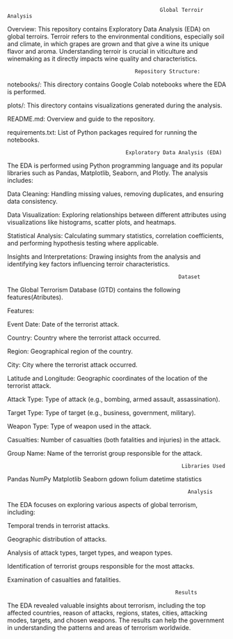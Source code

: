 
                                                     Global Terroir Analysis

Overview:
This repository contains Exploratory Data Analysis (EDA) on global terroirs.
Terroir refers to the environmental conditions, especially soil and climate, in which grapes are grown and that give a wine its unique flavor and aroma. Understanding terroir is crucial in viticulture and winemaking as it directly impacts wine quality and characteristics.
                                             
                                             Repository Structure:

notebooks/: This directory contains Google Colab notebooks where the EDA is performed.

plots/: This directory contains visualizations generated during the analysis.

README.md: Overview and guide to the repository.

requirements.txt: List of Python packages required for running the notebooks.

                                          Exploratory Data Analysis (EDA)
The EDA is performed using Python programming language and its popular libraries such as Pandas, Matplotlib, Seaborn, and Plotly. The analysis includes:


Data Cleaning: Handling missing values, removing duplicates, and ensuring data consistency.

Data Visualization: Exploring relationships between different attributes using visualizations like histograms, scatter plots, and heatmaps.

Statistical Analysis: Calculating summary statistics, correlation coefficients, and performing hypothesis testing where applicable.

Insights and Interpretations: Drawing insights from the analysis and identifying key factors influencing terroir characteristics.

                                                           Dataset
The Global Terrorism Database (GTD) contains the following features(Atributes).

Features:

Event Date: Date of the terrorist attack.

Country: Country where the terrorist attack occurred.

Region: Geographical region of the country.

City: City where the terrorist attack occurred.

Latitude and Longitude: Geographic coordinates of the location of the terrorist attack.

Attack Type: Type of attack (e.g., bombing, armed assault, assassination).

Target Type: Type of target (e.g., business, government, military).

Weapon Type: Type of weapon used in the attack.

Casualties: Number of casualties (both fatalities and injuries) in the attack.

Group Name: Name of the terrorist group responsible for the attack.

                                                            Libraries Used
Pandas
NumPy
Matplotlib
Seaborn
gdown
folium
datetime
statistics

                                                              Analysis
The EDA focuses on exploring various aspects of global terrorism, including:

Temporal trends in terrorist attacks.

Geographic distribution of attacks.

Analysis of attack types, target types, and weapon types.

Identification of terrorist groups responsible for the most attacks.

Examination of casualties and fatalities.

                                                          Results
The EDA revealed valuable insights about terrorism, including the top affected countries, reason of attacks, regions, states, cities, attacking modes, targets,  and chosen weapons. 
The results can help the government in understanding the patterns and areas of terrorism worldwide.
